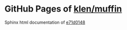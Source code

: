 GitHub Pages of [klen/muffin](https://github.com/klen/muffin.git)
===
Sphinx html documentation of [e71d0148](https://github.com/klen/muffin/tree/e71d014806c720f0b23b19d8510dc14fd057f475)
